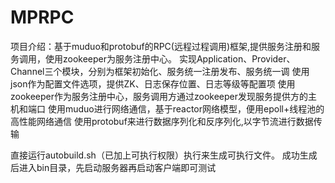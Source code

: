 # MPRPC
项目介绍：基于muduo和protobuf的RPC(远程过程调用)框架,提供服务注册和服务调用，使用zookeeper为服务注册中心。
实现Application、Provider、Channel三个模块，分别为框架初始化、服务统一注册发布、服务统一调
使用json作为配置文件选项，提供ZK、日志保存位置、日志等级等配置项
使用zookeeper作为服务注册中心，服务调用方通过zookeeper发现服务提供方的主机和端口
使用muduo进行网络通信，基于reactor网络模型，便用epoll+线程池的高性能网络通信
使用protobuf来进行数据序列化和反序列化,以字节流进行数据传输


直接运行autobuild.sh（已加上可执行权限）执行来生成可执行文件。
成功生成后进入bin目录，先启动服务器再启动客户端即可测试
